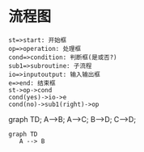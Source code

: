 # 流程图



```mermaid
st=>start: 开始框
op=>operation: 处理框
cond=>condition: 判断框(是或否?)
sub1=>subroutine: 子流程
io=>inputoutput: 输入输出框
e=>end: 结束框
st->op->cond
cond(yes)->io->e
cond(no)->sub1(right)->op
```


graph TD;
    A-->B;
    A-->C;
    B-->D;
    C-->D;


```mermaid
graph TD
   A --> B
```
